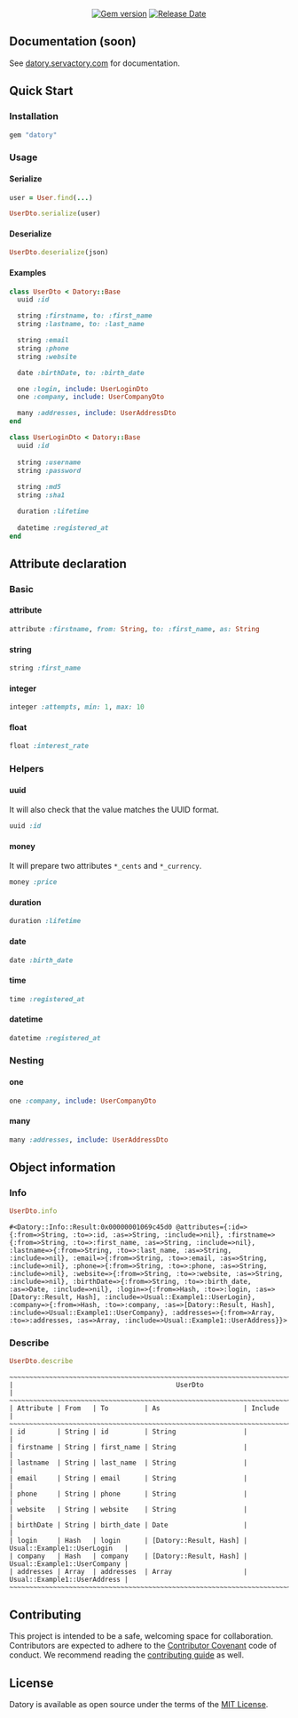 <p align="center">
  <a href="https://rubygems.org/gems/datory"><img src="https://img.shields.io/gem/v/datory?logo=rubygems&logoColor=fff" alt="Gem version"></a>
  <a href="https://github.com/servactory/datory/releases"><img src="https://img.shields.io/github/release-date/servactory/datory" alt="Release Date"></a>
</p>

## Documentation (soon)

See [datory.servactory.com](https://datory.servactory.com) for documentation.

## Quick Start

### Installation

```ruby
gem "datory"
```

### Usage

#### Serialize

```ruby
user = User.find(...)

UserDto.serialize(user)
```

#### Deserialize

```ruby
UserDto.deserialize(json)
```

#### Examples

```ruby
class UserDto < Datory::Base
  uuid :id

  string :firstname, to: :first_name
  string :lastname, to: :last_name

  string :email
  string :phone
  string :website

  date :birthDate, to: :birth_date

  one :login, include: UserLoginDto
  one :company, include: UserCompanyDto

  many :addresses, include: UserAddressDto
end
```

```ruby
class UserLoginDto < Datory::Base
  uuid :id
  
  string :username
  string :password
  
  string :md5
  string :sha1

  duration :lifetime
  
  datetime :registered_at
end
```

## Attribute declaration

### Basic

#### attribute

```ruby
attribute :firstname, from: String, to: :first_name, as: String
```

#### string

```ruby
string :first_name
```

#### integer

```ruby
integer :attempts, min: 1, max: 10
```

#### float

```ruby
float :interest_rate
```

### Helpers

#### uuid

It will also check that the value matches the UUID format.

```ruby
uuid :id
```

#### money

It will prepare two attributes `*_cents` and `*_currency`.

```ruby
money :price
```

#### duration

```ruby
duration :lifetime
```

#### date

```ruby
date :birth_date
```

#### time

```ruby
time :registered_at
```

#### datetime

```ruby
datetime :registered_at
```

### Nesting

#### one

```ruby
one :company, include: UserCompanyDto
```

#### many

```ruby
many :addresses, include: UserAddressDto
```

## Object information

### Info

```ruby
UserDto.info
```

```
#<Datory::Info::Result:0x00000001069c45d0 @attributes={:id=>{:from=>String, :to=>:id, :as=>String, :include=>nil}, :firstname=>{:from=>String, :to=>:first_name, :as=>String, :include=>nil}, :lastname=>{:from=>String, :to=>:last_name, :as=>String, :include=>nil}, :email=>{:from=>String, :to=>:email, :as=>String, :include=>nil}, :phone=>{:from=>String, :to=>:phone, :as=>String, :include=>nil}, :website=>{:from=>String, :to=>:website, :as=>String, :include=>nil}, :birthDate=>{:from=>String, :to=>:birth_date, :as=>Date, :include=>nil}, :login=>{:from=>Hash, :to=>:login, :as=>[Datory::Result, Hash], :include=>Usual::Example1::UserLogin}, :company=>{:from=>Hash, :to=>:company, :as=>[Datory::Result, Hash], :include=>Usual::Example1::UserCompany}, :addresses=>{:from=>Array, :to=>:addresses, :as=>Array, :include=>Usual::Example1::UserAddress}}>
```

### Describe

```ruby
UserDto.describe
```

```
~~~~~~~~~~~~~~~~~~~~~~~~~~~~~~~~~~~~~~~~~~~~~~~~~~~~~~~~~~~~~~~~~~~~~~~~~~~~~~~~~~~~~~~~~~~
|                                         UserDto                                         |
~~~~~~~~~~~~~~~~~~~~~~~~~~~~~~~~~~~~~~~~~~~~~~~~~~~~~~~~~~~~~~~~~~~~~~~~~~~~~~~~~~~~~~~~~~~
| Attribute | From   | To         | As                     | Include                      |
~~~~~~~~~~~~~~~~~~~~~~~~~~~~~~~~~~~~~~~~~~~~~~~~~~~~~~~~~~~~~~~~~~~~~~~~~~~~~~~~~~~~~~~~~~~
| id        | String | id         | String                 |                              |
| firstname | String | first_name | String                 |                              |
| lastname  | String | last_name  | String                 |                              |
| email     | String | email      | String                 |                              |
| phone     | String | phone      | String                 |                              |
| website   | String | website    | String                 |                              |
| birthDate | String | birth_date | Date                   |                              |
| login     | Hash   | login      | [Datory::Result, Hash] | Usual::Example1::UserLogin   |
| company   | Hash   | company    | [Datory::Result, Hash] | Usual::Example1::UserCompany |
| addresses | Array  | addresses  | Array                  | Usual::Example1::UserAddress |
~~~~~~~~~~~~~~~~~~~~~~~~~~~~~~~~~~~~~~~~~~~~~~~~~~~~~~~~~~~~~~~~~~~~~~~~~~~~~~~~~~~~~~~~~~~
```

## Contributing

This project is intended to be a safe, welcoming space for collaboration. 
Contributors are expected to adhere to the [Contributor Covenant](http://contributor-covenant.org) code of conduct. 
We recommend reading the [contributing guide](./CONTRIBUTING.md) as well.

## License

Datory is available as open source under the terms of the [MIT License](http://opensource.org/licenses/MIT).
